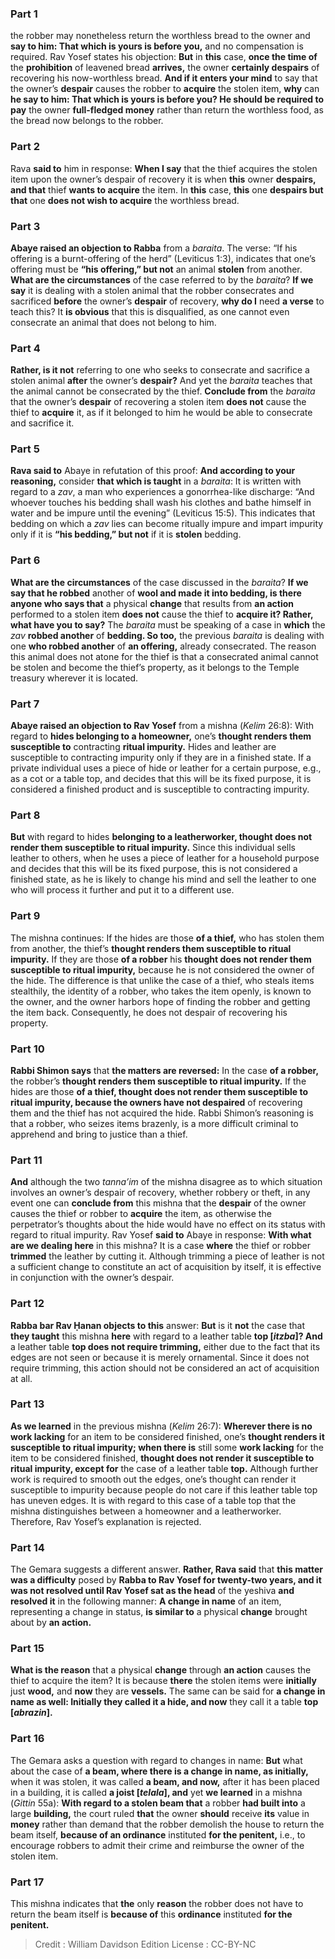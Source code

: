 
### Part 1
the robber may nonetheless return the worthless bread to the owner and <b>say to him: That which is yours is before you,</b> and no compensation is required. Rav Yosef states his objection: <b>But</b> in <b>this</b> case, <b>once the time of</b> the <b>prohibition</b> of leavened bread <b>arrives,</b> the owner <b>certainly despairs</b> of recovering his now-worthless bread. <b>And if it enters your mind</b> to say that the owner’s <b>despair</b> causes the robber to <b>acquire</b> the stolen item, <b>why</b> can <b>he say to him: That which is yours is before you? He should be required to pay</b> the owner <b>full-fledged money</b> rather than return the worthless food, as the bread now belongs to the robber.

### Part 2
Rava <b>said to</b> him in response: <b>When I say</b> that the thief acquires the stolen item upon the owner’s despair of recovery it is when <b>this</b> owner <b>despairs, and that</b> thief <b>wants to acquire</b> the item. In <b>this</b> case, <b>this</b> one <b>despairs but that</b> one <b>does not wish to acquire</b> the worthless bread.

### Part 3
<b>Abaye raised an objection to Rabba</b> from a <i>baraita</i>. The verse: “If his offering is a burnt-offering of the herd” (Leviticus 1:3), indicates that one’s offering must be <b>“his offering,” but not</b> an animal <b>stolen</b> from another. <b>What are the circumstances</b> of the case referred to by the <i>baraita</i>? <b>If we say</b> it is dealing with a stolen animal that the robber consecrates and sacrificed <b>before</b> the owner’s <b>despair</b> of recovery, <b>why do I</b> need <b>a verse</b> to teach this? It <b>is obvious</b> that this is disqualified, as one cannot even consecrate an animal that does not belong to him.

### Part 4
<b>Rather, is it not</b> referring to one who seeks to consecrate and sacrifice a stolen animal <b>after</b> the owner’s <b>despair?</b> And yet the <i>baraita</i> teaches that the animal cannot be consecrated by the thief. <b>Conclude from</b> the <i>baraita</i> that the owner’s <b>despair</b> of recovering a stolen item <b>does not</b> cause the thief to <b>acquire</b> it, as if it belonged to him he would be able to consecrate and sacrifice it.

### Part 5
<b>Rava said to</b> Abaye in refutation of this proof: <b>And according to your reasoning,</b> consider <b>that which is taught</b> in a <i>baraita</i>: It is written with regard to a <i>zav</i>, a man who experiences a gonorrhea-like discharge: “And whoever touches his bedding shall wash his clothes and bathe himself in water and be impure until the evening” (Leviticus 15:5). This indicates that bedding on which a <i>zav</i> lies can become ritually impure and impart impurity only if it is <b>“his bedding,” but not</b> if it is <b>stolen</b> bedding.

### Part 6
<b>What are the circumstances</b> of the case discussed in the <i>baraita</i>? <b>If we say that he robbed</b> another of <b>wool and made it into bedding, is there anyone who says that</b> a physical <b>change</b> that results from <b>an action</b> performed to a stolen item <b>does not</b> cause the thief to <b>acquire it? Rather, what have you to say?</b> The <i>baraita</i> must be speaking of a case in <b>which</b> the <i>zav</i> <b>robbed another</b> of <b>bedding. So too,</b> the previous <i>baraita</i> is dealing with one <b>who robbed another</b> of <b>an offering,</b> already consecrated. The reason this animal does not atone for the thief is that a consecrated animal cannot be stolen and become the thief’s property, as it belongs to the Temple treasury wherever it is located.

### Part 7
<b>Abaye raised an objection to Rav Yosef</b> from a mishna (<i>Kelim</i> 26:8): With regard to <b>hides belonging to a homeowner,</b> one’s <b>thought renders them susceptible to</b> contracting <b>ritual impurity.</b> Hides and leather are susceptible to contracting impurity only if they are in a finished state. If a private individual uses a piece of hide or leather for a certain purpose, e.g., as a cot or a table top, and decides that this will be its fixed purpose, it is considered a finished product and is susceptible to contracting impurity.

### Part 8
<b>But</b> with regard to hides <b>belonging to a leatherworker, thought does not render them susceptible to ritual impurity.</b> Since this individual sells leather to others, when he uses a piece of leather for a household purpose and decides that this will be its fixed purpose, this is not considered a finished state, as he is likely to change his mind and sell the leather to one who will process it further and put it to a different use.

### Part 9
The mishna continues: If the hides are those <b>of a thief,</b> who has stolen them from another, the thief’s <b>thought renders them susceptible to ritual impurity.</b> If they are those <b>of a robber</b> his <b>thought does not render them susceptible to ritual impurity,</b> because he is not considered the owner of the hide. The difference is that unlike the case of a thief, who steals items stealthily, the identity of a robber, who takes the item openly, is known to the owner, and the owner harbors hope of finding the robber and getting the item back. Consequently, he does not despair of recovering his property.

### Part 10
<b>Rabbi Shimon says</b> that <b>the matters are reversed:</b> In the case <b>of a robber,</b> the robber’s <b>thought renders them susceptible to ritual impurity.</b> If the hides are those <b>of a thief, thought does not render them susceptible to ritual impurity, because the owners have not despaired</b> of recovering them and the thief has not acquired the hide. Rabbi Shimon’s reasoning is that a robber, who seizes items brazenly, is a more difficult criminal to apprehend and bring to justice than a thief.

### Part 11
<b>And</b> although the two <i>tanna’im</i> of the mishna disagree as to which situation involves an owner’s despair of recovery, whether robbery or theft, in any event one can <b>conclude from</b> this mishna that the <b>despair</b> of the owner causes the thief or robber to <b>acquire</b> the item, as otherwise the perpetrator’s thoughts about the hide would have no effect on its status with regard to ritual impurity. Rav Yosef <b>said to</b> Abaye in response: <b>With what are we dealing here</b> in this mishna? It is a case <b>where</b> the thief or robber <b>trimmed</b> the leather by cutting it. Although trimming a piece of leather is not a sufficient change to constitute an act of acquisition by itself, it is effective in conjunction with the owner’s despair.

### Part 12
<b>Rabba bar Rav Ḥanan objects to this</b> answer: <b>But</b> is it <b>not</b> the case that <b>they taught</b> this mishna <b>here</b> with regard to a leather table <b>top [<i>itzba</i>]? And</b> a leather table <b>top does not require trimming,</b> either due to the fact that its edges are not seen or because it is merely ornamental. Since it does not require trimming, this action should not be considered an act of acquisition at all.

### Part 13
<b>As we learned</b> in the previous mishna (<i>Kelim</i> 26:7): <b>Wherever there is no work lacking</b> for an item to be considered finished, one’s <b>thought renders it susceptible to ritual impurity; when there is</b> still some <b>work lacking</b> for the item to be considered finished, <b>thought does not render it susceptible to ritual impurity, except for</b> the case of a leather table <b>top.</b> Although further work is required to smooth out the edges, one’s thought can render it susceptible to impurity because people do not care if this leather table top has uneven edges. It is with regard to this case of a table top that the mishna distinguishes between a homeowner and a leatherworker. Therefore, Rav Yosef’s explanation is rejected.

### Part 14
The Gemara suggests a different answer. <b>Rather, Rava said</b> that <b>this matter was a difficulty</b> posed by <b>Rabba to Rav Yosef for twenty-two years, and it was not resolved until Rav Yosef sat as the head</b> of the yeshiva <b>and resolved it</b> in the following manner: <b>A change in name</b> of an item, representing a change in status, <b>is similar to</b> a physical <b>change</b> brought about by <b>an action.</b>

### Part 15
<b>What is the reason</b> that a physical <b>change</b> through <b>an action</b> causes the thief to acquire the item? It is because <b>there</b> the stolen items were <b>initially</b> just <b>wood,</b> and <b>now</b> they are <b>vessels.</b> The same can be said for <b>a change in name as well: Initially they called it a hide, and now</b> they call it a table <b>top [<i>abrazin</i>].</b>

### Part 16
The Gemara asks a question with regard to changes in name: <b>But</b> what about the case of <b>a beam, where there is a change in name, as initially,</b> when it was stolen, it was called <b>a beam, and now,</b> after it has been placed in a building, it is called <b>a joist [<i>telala</i>], and</b> yet <b>we learned</b> in a mishna (<i>Gittin</i> 55a): <b>With regard to a stolen beam that</b> a robber <b>had built into</b> a large <b>building,</b> the court ruled <b>that</b> the owner <b>should</b> receive <b>its</b> value in <b>money</b> rather than demand that the robber demolish the house to return the beam itself, <b>because of an ordinance</b> instituted <b>for the penitent,</b> i.e., to encourage robbers to admit their crime and reimburse the owner of the stolen item.

### Part 17
This mishna indicates that <b>the</b> only <b>reason</b> the robber does not have to return the beam itself is <b>because of</b> this <b>ordinance</b> instituted <b>for the penitent.</b>

>Credit : William Davidson Edition
>License : CC-BY-NC